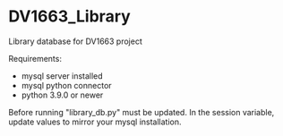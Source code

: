 # DV1663_Library
Library database for DV1663 project

Requirements:
  + mysql server installed
  + mysql python connector
  + python 3.9.0 or newer
 
 Before running "library_db.py" must be updated.
 In the session variable, update values to mirror your mysql installation.
